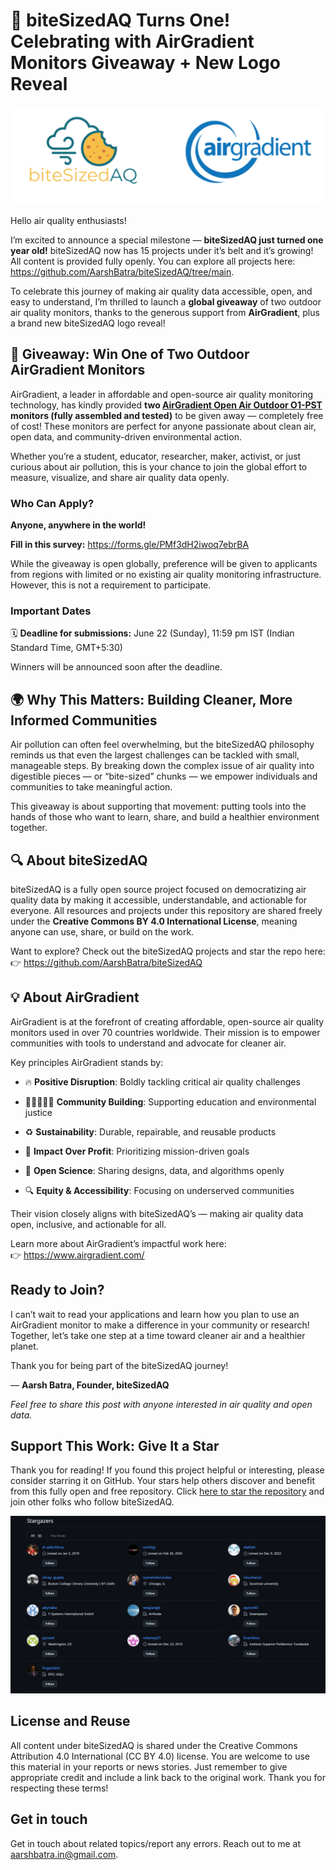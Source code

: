 
<!-- README.md is generated from README.Rmd. Please edit that file -->

# 🎉 biteSizedAQ Turns One! Celebrating with AirGradient Monitors Giveaway + New Logo Reveal

![](images/biteSizedAQ_transparent_logo_2.png)

Hello air quality enthusiasts!

I’m excited to announce a special milestone — **biteSizedAQ just turned
one year old!** biteSizedAQ now has 15 projects under it’s belt and it’s
growing! All content is provided fully openly. You can explore all
projects here: <https://github.com/AarshBatra/biteSizedAQ/tree/main>.

To celebrate this journey of making air quality data accessible, open,
and easy to understand, I’m thrilled to launch a **global giveaway** of
two outdoor air quality monitors, thanks to the generous support from
**AirGradient**, plus a brand new biteSizedAQ logo reveal!

## 🎁 Giveaway: Win One of Two Outdoor AirGradient Monitors

AirGradient, a leader in affordable and open-source air quality
monitoring technology, has kindly provided **two [AirGradient Open Air
Outdoor O1-PST](https://www.airgradient.com/outdoor/#comparison)
monitors (fully assembled and tested)** to be given away — completely
free of cost! These monitors are perfect for anyone passionate about
clean air, open data, and community-driven environmental action.

Whether you’re a student, educator, researcher, maker, activist, or just
curious about air pollution, this is your chance to join the global
effort to measure, visualize, and share air quality data openly.

### Who Can Apply?

**Anyone, anywhere in the world!**

**Fill in this survey:** <https://forms.gle/PMf3dH2iwoq7ebrBA>

While the giveaway is open globally, preference will be given to
applicants from regions with limited or no existing air quality
monitoring infrastructure. However, this is not a requirement to
participate.

### Important Dates

🗓️ **Deadline for submissions:** June 22 (Sunday), 11:59 pm IST (Indian
Standard Time, GMT+5:30)

Winners will be announced soon after the deadline.

## 🌍 Why This Matters: Building Cleaner, More Informed Communities

Air pollution can often feel overwhelming, but the biteSizedAQ
philosophy reminds us that even the largest challenges can be tackled
with small, manageable steps. By breaking down the complex issue of air
quality into digestible pieces — or “bite-sized” chunks — we empower
individuals and communities to take meaningful action.

This giveaway is about supporting that movement: putting tools into the
hands of those who want to learn, share, and build a healthier
environment together.

## 🔍 About biteSizedAQ

biteSizedAQ is a fully open source project focused on democratizing air
quality data by making it accessible, understandable, and actionable for
everyone. All resources and projects under this repository are shared
freely under the **Creative Commons BY 4.0 International License**,
meaning anyone can use, share, or build on the work.

Want to explore? Check out the biteSizedAQ projects and star the repo
here:  
👉 <https://github.com/AarshBatra/biteSizedAQ>

## 💡 About AirGradient

AirGradient is at the forefront of creating affordable, open-source air
quality monitors used in over 70 countries worldwide. Their mission is
to empower communities with tools to understand and advocate for cleaner
air.

Key principles AirGradient stands by:

- 🔥 **Positive Disruption**: Boldly tackling critical air quality
  challenges

- 🧑🏽‍🤝‍🧑🏻 **Community Building**: Supporting education and environmental
  justice

- ♻️ **Sustainability**: Durable, repairable, and reusable products

- 💚 **Impact Over Profit**: Prioritizing mission-driven goals

- 🧪 **Open Science**: Sharing designs, data, and algorithms openly

- 🔍 **Equity & Accessibility**: Focusing on underserved communities

Their vision closely aligns with biteSizedAQ’s — making air quality data
open, inclusive, and actionable for all.

Learn more about AirGradient’s impactful work here:  
👉 <https://www.airgradient.com/>

## Ready to Join?

I can’t wait to read your applications and learn how you plan to use an
AirGradient monitor to make a difference in your community or research!
Together, let’s take one step at a time toward cleaner air and a
healthier planet.

Thank you for being part of the biteSizedAQ journey!

— **Aarsh Batra, Founder, biteSizedAQ**

*Feel free to share this post with anyone interested in air quality and
open data.*

## Support This Work: Give It a Star

Thank you for reading! If you found this project helpful or interesting,
please consider starring it on GitHub. Your stars help others discover
and benefit from this fully open and free repository. Click [here to
star the
repository](https://github.com/AarshBatra/biteSizedAQ/stargazers) and
join other folks who follow biteSizedAQ.

![](images/clipboard-3789678823.png)

## License and Reuse

All content under biteSizedAQ is shared under the Creative Commons
Attribution 4.0 International (CC BY 4.0) license. You are welcome to
use this material in your reports or news stories. Just remember to give
appropriate credit and include a link back to the original work. Thank
you for respecting these terms!

## Get in touch

Get in touch about related topics/report any errors. Reach out to me at
aarshbatra.in@gmail.com.

